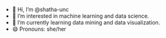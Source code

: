 - 👋 Hi, I’m @shatha-unc
- 👀 I’m interested in machine learning and data science.
- 🌱 I’m currently learning data mining and data visualization.
- 😄 Pronouns: she/her
